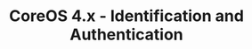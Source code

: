 ---
permalink: /product-documents/coreos4/nist-800-53/ia/
layout: control_family
title: CoreOS 4.x - Identification and Authentication
category: Product Documents
lead: |-
  Control responses for NIST 800-53 rev4.

  NOTE: All CoreOS content is under active development through the
  <a href="https://github.com/ComplianceAsCode/redhat" target="_blank">ComplianceAsCode Project</a>. <b>Do not consider this content production ready!</b>

subnav:
  data: components.coreos4.satisfies
  href: ['#%', control_key]
  text: control_key
product_info:
  name: CoreOs 4.x
  opencontrol_component: coreos4
  control_family_shorthand: IA
---
